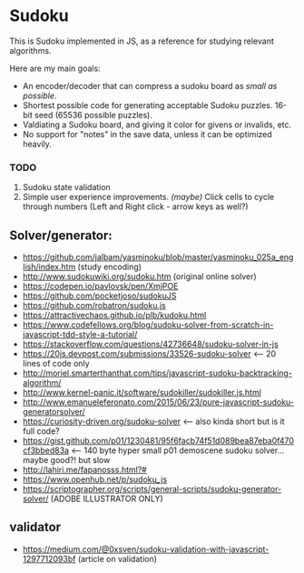 # Sudoku

This is Sudoku implemented in JS, as a reference for studying relevant algorithms.

Here are my main goals:

- An encoder/decoder that can compress a sudoku board as _small as possible_.
- Shortest possible code for generating acceptable Sudoku puzzles. 16-bit seed (65536 possible puzzles).
- Valdiating a Sudoku board, and giving it color for givens or invalids, etc.
- No support for "notes" in the save data, unless it can be optimized heavily.

### TODO

1. Sudoku state validation
2. Simple user experience improvements. _(maybe)_ Click cells to cycle through numbers (Left and Right click - arrow
   keys as well?)

## Solver/generator:

- https://github.com/jalbam/yasminoku/blob/master/yasminoku_025a_english/index.htm (study encoding)
- http://www.sudokuwiki.org/sudoku.htm (original online solver)
- https://codepen.io/pavlovsk/pen/XmjPOE
- https://github.com/pocketjoso/sudokuJS
- https://github.com/robatron/sudoku.js
- https://attractivechaos.github.io/plb/kudoku.html
- https://www.codefellows.org/blog/sudoku-solver-from-scratch-in-javascript-tdd-style-a-tutorial/
- https://stackoverflow.com/questions/42736648/sudoku-solver-in-js
- https://20js.devpost.com/submissions/33526-sudoku-solver  <-- 20 lines of code only
- http://moriel.smarterthanthat.com/tips/javascript-sudoku-backtracking-algorithm/
- http://www.kernel-panic.it/software/sudokiller/sudokiller.js.html
- http://www.emanueleferonato.com/2015/06/23/pure-javascript-sudoku-generatorsolver/
- https://curiosity-driven.org/sudoku-solver <-- also kinda short but is it full code?
- https://gist.github.com/p01/1230481/95f6facb74f51d089bea87eba0f470cf3bbed83a <-- 140 byte hyper small p01 demoscene
  sudoku solver... maybe good?! but slow
- http://lahiri.me/fapanosss.html?#
- https://www.openhub.net/p/sudoku_js
- https://scriptographer.org/scripts/general-scripts/sudoku-generator-solver/   (ADOBE ILLUSTRATOR ONLY)

## validator

- https://medium.com/@0xsven/sudoku-validation-with-javascript-1297712093bf (article on validation)